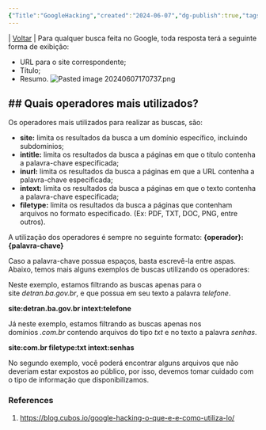 ```yaml
---
{"Title":"GoogleHacking","created":"2024-06-07","dg-publish":true,"tags":["pessoal/estudos","pessoal/web"],"permalink":"/1-minha-vida/google-hacking/","dgPassFrontmatter":true}
---
```


| [Voltar](index) |
Para qualquer busca feita no Google, toda resposta terá a seguinte forma de exibição:
- URL para o site correspondente;
- Título;
- Resumo.
![Pasted image 20240607170737.png](/img/user/0.Settings/img/Pasted%20image%2020240607170737.png)
## ## Quais operadores mais utilizados?
Os operadores mais utilizados para realizar as buscas, são:
- **site:** limita os resultados da busca a um domínio específico, incluindo subdomínios;
- **intitle:** limita os resultados da busca a páginas em que o título contenha a palavra-chave especificada;
- **inurl:** limita os resultados da busca a páginas em que a URL contenha a palavra-chave especificada;
- **intext:** limita os resultados da busca a páginas em que o texto contenha a palavra-chave especificada;
- **filetype:** limita os resultados da busca a páginas que contenham arquivos no formato especificado. (Ex: PDF, TXT, DOC, PNG, entre outros).

A utilização dos operadores é sempre no seguinte formato:
**{operador}:{palavra-chave}**

Caso a palavra-chave possua espaços, basta escrevê-la entre aspas. Abaixo, temos mais alguns exemplos de buscas utilizando os operadores:

Neste exemplo, estamos filtrando as buscas apenas para o site _detran.ba.gov.br_, e que possua em seu texto a palavra _telefone_.

**site:detran.ba.gov.br intext:telefone**

Já neste exemplo, estamos filtrando as buscas apenas nos domínios _.com.br_ contendo arquivos do tipo _txt_ e no texto a palavra _senhas_.

**site:com.br filetype:txt intext:senhas**

No segundo exemplo, você poderá encontrar alguns arquivos que não deveriam estar expostos ao público, por isso, devemos tomar cuidado com o tipo de informação que disponibilizamos.
### References
1. https://blog.cubos.io/google-hacking-o-que-e-e-como-utiliza-lo/
  